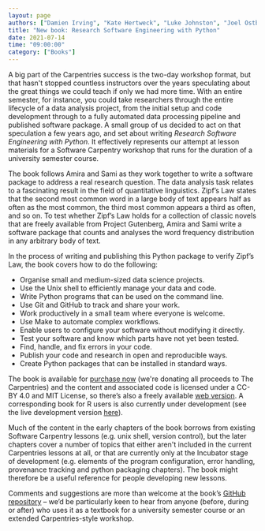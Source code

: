 ```yaml
---
layout: page
authors: ["Damien Irving", "Kate Hertweck", "Luke Johnston", "Joel Ostblom", "Charlotte Wickham", "Greg Wilson"]
title: "New book: Research Software Engineering with Python"
date: 2021-07-14
time: "09:00:00"
category: ["Books"]
---
```


A big part of the Carpentries success is the two-day workshop format,
but that hasn't stopped countless instructors over the years speculating
about the great things we could teach if only we had more time.
With an entire semester, for instance,
you could take researchers through the entire lifecycle of a data analysis project,
from the initial setup and code development
through to a fully automated data processing pipeline and published software package.
A small group of us decided to act on that speculation a few years ago,
and set about writing *Research Software Engineering with Python*.
It effectively represents our attempt at lesson materials for a Software Carpentry workshop
that runs for the duration of a university semester course. 

The book follows Amira and Sami as they work together to write a software package to address a real research question.
The data analysis task relates to a fascinating result in the field of quantitative linguistics.
Zipf’s Law states that the second most common word in a large body of text appears half as often as the most common,
the third most common appears a third as often, and so on.
To test whether Zipf’s Law holds for a collection of classic novels that are freely available from Project Gutenberg,
Amira and Sami write a software package that counts and analyses the word frequency distribution in any arbitrary body of text.

In the process of writing and publishing this Python package to verify Zipf’s Law, the book covers how to do the following:

- Organise small and medium-sized data science projects.
- Use the Unix shell to efficiently manage your data and code.
- Write Python programs that can be used on the command line.
- Use Git and GitHub to track and share your work.
- Work productively in a small team where everyone is welcome.
- Use Make to automate complex workflows.
- Enable users to configure your software without modifying it directly.
- Test your software and know which parts have not yet been tested.
- Find, handle, and fix errors in your code.
- Publish your code and research in open and reproducible ways.
- Create Python packages that can be installed in standard ways.

The book is available for
[purchase now](https://www.routledge.com/Research-Software-Engineering-with-Python-Building-software-that-makes/Irving-Hertweck-Johnston-Ostblom-Wickham-Wilson/p/book/9780367698324)
(we're donating all proceeds to The Carpentries)
and the content and associated code is licensed under a CC-BY 4.0 and MIT License,
so there’s also a freely available [web version](https://merely-useful.tech/py-rse/).
A corresponding book for R users is also currently under development
(see the live development version [here](https://merely-useful.tech/r-rse/)).

Much of the content in the early chapters of the book borrows from existing Software Carpentry lessons (e.g. unix shell, version control),
but the later chapters cover a number of topics that either aren't included in the current Carpentries lessons at all,
or that are currently only at the Incubator stage of development
(e.g. elements of the program configuration, error handling, provenance tracking and python packaging chapters).
The book might therefore be a useful reference for people developing new lessons. 

Comments and suggestions are more than welcome at the book’s [GitHub repository](https://github.com/merely-useful/py-rse) –
we’d be particularly keen to hear from anyone (before, during or after)
who uses it as a textbook for a university semester course or an extended Carpentries-style workshop. 
